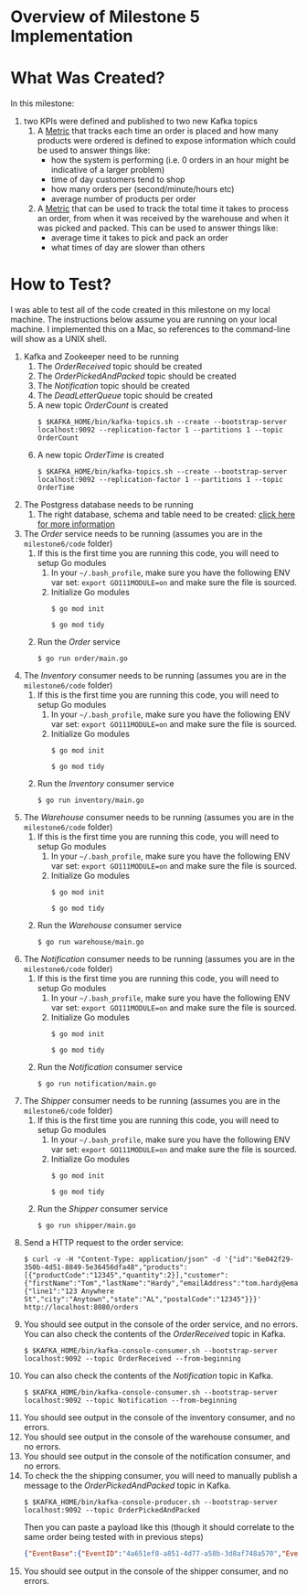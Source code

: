# Overview of Milestone 5 Implementation 

# What Was Created?
In this milestone:
1. two KPIs were defined and published to two new Kafka topics
    1. A [Metric](./metrics/order_count_metric.go) that tracks each time an order is placed and how many products were ordered is defined to expose information which could be used to answer things like:
        * how the system is performing (i.e. 0 orders in an hour might be indicative of a larger problem)
        * time of day customers tend to shop
        * how many orders per (second/minute/hours etc)
        * average number of products per order
    1. A [Metric](./metrics/order_time_metric.go) that can be used to track the total time it takes to process an order, from when it was received by the warehouse and when it was picked and packed. This can be used to answer things like:
        * average time it takes to pick and pack an order
        * what times of day are slower than others

# How to Test?
I was able to test all of the code created in this milestone on my local machine. The instructions below assume you are running on your local machine. I implemented this on a Mac, so references to the command-line will show as a UNIX shell.

1. Kafka and Zookeeper need to be running
    1. The *OrderReceived* topic should be created
    1. The *OrderPickedAndPacked* topic should be created
    1. The *Notification* topic should be created
    1. The *DeadLetterQueue* topic should be created
    1. A new topic *OrderCount* is created
        ```shell
        $ $KAFKA_HOME/bin/kafka-topics.sh --create --bootstrap-server localhost:9092 --replication-factor 1 --partitions 1 --topic OrderCount
        ```
    1. A new topic *OrderTime* is created
        ```shell
        $ $KAFKA_HOME/bin/kafka-topics.sh --create --bootstrap-server localhost:9092 --replication-factor 1 --partitions 1 --topic OrderTime
        ```
1. The Postgress database needs to be running
    1. The right database, schema and table need to be created: [click here for more information](./db/db.go)
1. The *Order* service needs to be running (assumes you are in the `milestone6/code` folder)
    1. If this is the first time you are running this code, you will need to setup Go modules
        1. In your `~/.bash_profile`, make sure you have the following ENV var set: `export GO111MODULE=on` and make sure the file is sourced.
        1. Initialize Go modules
            ```shell
            $ go mod init
            ```
            ```shell
            $ go mod tidy
            ```
    1. Run the *Order* service
        ```shell
        $ go run order/main.go
        ```
1. The *Inventory* consumer needs to be running (assumes you are in the `milestone6/code` folder)
    1. If this is the first time you are running this code, you will need to setup Go modules
        1. In your `~/.bash_profile`, make sure you have the following ENV var set: `export GO111MODULE=on` and make sure the file is sourced.
        1. Initialize Go modules
            ```shell
            $ go mod init
            ```
            ```shell
            $ go mod tidy
            ```
    1. Run the *Inventory* consumer service
        ```shell
        $ go run inventory/main.go
        ```
1. The *Warehouse* consumer needs to be running (assumes you are in the `milestone6/code` folder)
    1. If this is the first time you are running this code, you will need to setup Go modules
        1. In your `~/.bash_profile`, make sure you have the following ENV var set: `export GO111MODULE=on` and make sure the file is sourced.
        1. Initialize Go modules
            ```shell
            $ go mod init
            ```
            ```shell
            $ go mod tidy
            ```
    1. Run the *Warehouse* consumer service
        ```shell
        $ go run warehouse/main.go
        ```
1. The *Notification* consumer needs to be running (assumes you are in the `milestone6/code` folder)
    1. If this is the first time you are running this code, you will need to setup Go modules
        1. In your `~/.bash_profile`, make sure you have the following ENV var set: `export GO111MODULE=on` and make sure the file is sourced.
        1. Initialize Go modules
            ```shell
            $ go mod init
            ```
            ```shell
            $ go mod tidy
            ```
    1. Run the *Notification* consumer service
        ```shell
        $ go run notification/main.go
        ```
1. The *Shipper* consumer needs to be running (assumes you are in the `milestone6/code` folder)
    1. If this is the first time you are running this code, you will need to setup Go modules
        1. In your `~/.bash_profile`, make sure you have the following ENV var set: `export GO111MODULE=on` and make sure the file is sourced.
        1. Initialize Go modules
            ```shell
            $ go mod init
            ```
            ```shell
            $ go mod tidy
            ```
    1. Run the *Shipper* consumer service
        ```shell
        $ go run shipper/main.go
        ```
1. Send a HTTP request to the order service:
    ```shell
    $ curl -v -H "Content-Type: application/json" -d '{"id":"6e042f29-350b-4d51-8849-5e36456dfa48","products":[{"productCode":"12345","quantity":2}],"customer":{"firstName":"Tom","lastName":"Hardy","emailAddress":"tom.hardy@email.com","shippingAddress":{"line1":"123 Anywhere St","city":"Anytown","state":"AL","postalCode":"12345"}}}' http://localhost:8080/orders
    ```
1. You should see output in the console of the order service, and no errors. You can also check the contents of the *OrderReceived* topic in Kafka.
    ```shell
    $ $KAFKA_HOME/bin/kafka-console-consumer.sh --bootstrap-server localhost:9092 --topic OrderReceived --from-beginning
    ```
1. You can also check the contents of the *Notification* topic in Kafka.
    ```shell
    $ $KAFKA_HOME/bin/kafka-console-consumer.sh --bootstrap-server localhost:9092 --topic Notification --from-beginning
    ```
1. You should see output in the console of the inventory consumer, and no errors.
1. You should see output in the console of the warehouse consumer, and no errors.
1. You should see output in the console of the notification consumer, and no errors.
1. To check the the shipping consumer, you will need to manually publish a message to the *OrderPickedAndPacked* topic in Kafka.
    ```shell
    $ $KAFKA_HOME/bin/kafka-console-producer.sh --bootstrap-server localhost:9092 --topic OrderPickedAndPacked
    ```
    Then you can paste a payload like this (though it should correlate to the same order being tested with in previous steps)
    ```json
    {"EventBase":{"EventID":"4a651ef8-a851-4d77-a58b-3d8af748a570","EventTimestamp":"2020-08-16T16:03:05.258542-04:00"},"EventBody":{"id":"c6b37316-b4da-4b25-94c8-14c08bad95e6","products":[{"productCode":"12345","quantity":2}],"customer":{"firstName":"Tom","lastName":"Hardy","emailAddress":"tom.hardy@email.com","shippingAddress":{"line1":"123 Anywhere St","city":"Anytown","state":"AL","postalCode":"12345"}}}}
    ```
1. You should see output in the console of the shipper consumer, and no errors.